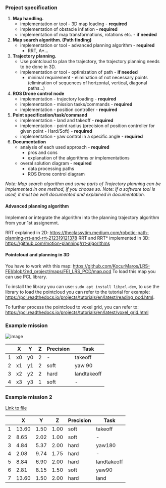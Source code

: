 ### **Project specification**

1. __Map handling.__
    - implementation or tool - 3D map loading - **required**
    - implementation of obstacle inflation - **required**
    - implementation of map transformations, rotations etc. - **if needed**
2. __Map search algorithm. (Path finding)__
    - implementation or tool - advanced planning algorithm - **required**
        - RRT, A*...
3. __Trajectory planning.__
    - Use pointcloud to plan the trajectory, the trajectory planning needs to be done in 3D.
    - implementation or tool - optimization of path - **if needed**
        - minimal requirement - elimination of not necessary points (elimination of sequences of horizontal, vertical, diagonal paths...)          
4. __ROS Drone control node__
    - implementation - trajectory loading - **required**
    - implementation - mission tasks/commands - **required**
    - implementation - position controller - **required** 
5. __Point specification/task/command__
    - implementation - land and takeoff - **required**
    - implementation - point radius (precision of position controller for given point - Hard/Soft) - **required**
    - implementation - yaw control in a specific angle - **required**
6. __Documentation__ 
    - analysis of each used approach - **required**
        - pros and cons
        - explanation of the algorithms or implementations
    - overal solution diagram - **required**
        - data processing paths
        - ROS Drone control diagram

_Note: Map search algorithm and some parts of Trajectory planning can be implemented in one method, if you choose so._
_Note: If a software tool is used, it must be well documented and explained in documentation._

#### Advanced planning algorithm
Implement or integrate the algorithm into the planning trajectory algorithm from your 1st assignemnt. 

RRT explained in 2D: https://theclassytim.medium.com/robotic-path-planning-rrt-and-rrt-212319121378
RRT and RRT* implemented in 3D: https://github.com/motion-planning/rrt-algorithms

#### Pointcloud and planning in 3D
You have to work with this map: https://github.com/KocurMaros/LRS-FEI/blob/2nd_project/maps/FEI_LRS_PCD/map.pcd
To load this map you can use PCL library. 

To install the library you can use: `sudo apt install libpcl-dev`, to use the library to load the pointcloud you can refer to the tutorial for example: https://pcl.readthedocs.io/projects/tutorials/en/latest/reading_pcd.html. 

To further process the pointcloud to voxel grid, you can refer to: https://pcl.readthedocs.io/projects/tutorials/en/latest/voxel_grid.html

### **Example mission** 


![image](resources/test_map.png)


|| X | Y | Z | Precision| Task |
|---| ---      | ---      | ---      |---  |--- |
|1| x0  | y0   | 2   | - |takeoff |
|2| x1 | y1 | 2 | soft | yaw 90 |
|3| x2   |   y2    |2   | hard   |landtakeoff |
|4| x3 | y3 | 1| soft| - | 

### **Example mission 2** 
[Link to file](resources/points_example.csv)


|| X | Y | Z | Precision| Task |
|---| ---      | ---      | ---      |---  |--- |
|1|13.60|1.50|1.00|soft|takeoff|
|2|8.65|2.02|1.00|soft|-|
|3|4.84|5.37|2.00|hard|yaw180|
|4|2.08|9.74|1.75|hard|-|
|5|8.84|6.90|2.00|hard|landtakeoff|
|6|2.81|8.15|1.50|soft|yaw90|
|7|13.60|1.50|2.00|hard|land|
